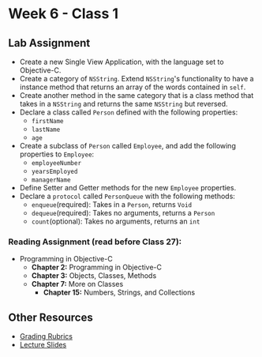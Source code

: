 # Week 6 - Class 1
## Lab Assignment
* Create a new Single View Application, with the language set to Objective-C.   
* Create a category of `NSString`. Extend `NSString`'s functionality to have a instance method that returns an array of the words contained in `self`.
* Create another method in the same category that is a class method that takes in a `NSString` and returns the same `NSString` but reversed.  
* Declare a class called `Person` defined with the following properties:
	* `firstName`  
	* `lastName`  
	* `age`  
* Create a subclass of `Person` called `Employee`, and add the following properties to `Employee`:  
	* `employeeNumber`  
	* `yearsEmployed`  
	* `managerName`  
* Define Setter and Getter methods for the new `Employee` properties.  
* Declare a `protocol` called `PersonQueue` with the following methods:  
	* `enqueue`(required): Takes in a `Person`, returns `Void`  
	* `dequeue`(required): Takes no arguments, returns a `Person`  
	* `count`(optional): Takes no arguments, returns an `int`  

### Reading Assignment (read **before** Class 27):
* Programming in Objective-C
  * **Chapter 2:** Programming in Objective-C
  * **Chapter 3:** Objects, Classes, Methods
  * **Chapter 7:** More on Classes
	* **Chapter 15:** Numbers, Strings, and Collections

## Other Resources
* [Grading Rubrics](../../resources/)
* [Lecture Slides](https://www.icloud.com/keynote/000T-vKYDs7Yau3UJNHq2URgA#Week6_Day1)
